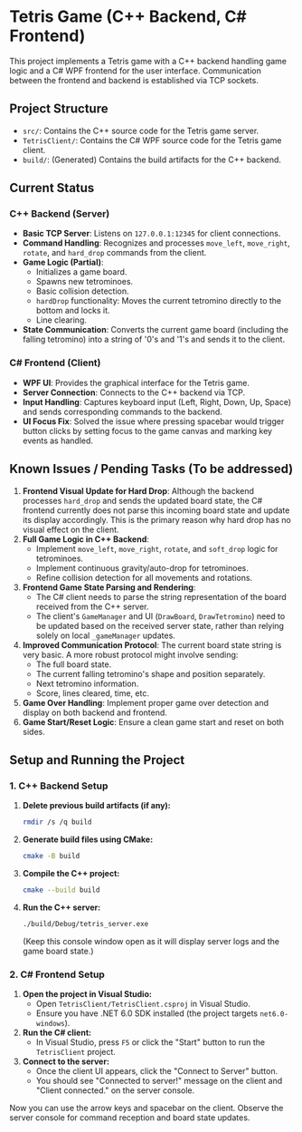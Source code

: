 # Tetris Game (C++ Backend, C# Frontend)

This project implements a Tetris game with a C++ backend handling game logic and a C# WPF frontend for the user interface. Communication between the frontend and backend is established via TCP sockets.

## Project Structure

*   `src/`: Contains the C++ source code for the Tetris game server.
*   `TetrisClient/`: Contains the C# WPF source code for the Tetris game client.
*   `build/`: (Generated) Contains the build artifacts for the C++ backend.

## Current Status

### C++ Backend (Server)
*   **Basic TCP Server**: Listens on `127.0.0.1:12345` for client connections.
*   **Command Handling**: Recognizes and processes `move_left`, `move_right`, `rotate`, and `hard_drop` commands from the client.
*   **Game Logic (Partial)**:
    *   Initializes a game board.
    *   Spawns new tetrominoes.
    *   Basic collision detection.
    *   `hardDrop` functionality: Moves the current tetromino directly to the bottom and locks it.
    *   Line clearing.
*   **State Communication**: Converts the current game board (including the falling tetromino) into a string of '0's and '1's and sends it to the client.

### C# Frontend (Client)
*   **WPF UI**: Provides the graphical interface for the Tetris game.
*   **Server Connection**: Connects to the C++ backend via TCP.
*   **Input Handling**: Captures keyboard input (Left, Right, Down, Up, Space) and sends corresponding commands to the backend.
*   **UI Focus Fix**: Solved the issue where pressing spacebar would trigger button clicks by setting focus to the game canvas and marking key events as handled.

## Known Issues / Pending Tasks (To be addressed)

1.  **Frontend Visual Update for Hard Drop**: Although the backend processes `hard_drop` and sends the updated board state, the C# frontend currently does not parse this incoming board state and update its display accordingly. This is the primary reason why hard drop has no visual effect on the client.
2.  **Full Game Logic in C++ Backend**:
    *   Implement `move_left`, `move_right`, `rotate`, and `soft_drop` logic for tetrominoes.
    *   Implement continuous gravity/auto-drop for tetrominoes.
    *   Refine collision detection for all movements and rotations.
3.  **Frontend Game State Parsing and Rendering**:
    *   The C# client needs to parse the string representation of the board received from the C++ server.
    *   The client's `GameManager` and UI (`DrawBoard`, `DrawTetromino`) need to be updated based on the received server state, rather than relying solely on local `_gameManager` updates.
4.  **Improved Communication Protocol**: The current board state string is very basic. A more robust protocol might involve sending:
    *   The full board state.
    *   The current falling tetromino's shape and position separately.
    *   Next tetromino information.
    *   Score, lines cleared, time, etc.
5.  **Game Over Handling**: Implement proper game over detection and display on both backend and frontend.
6.  **Game Start/Reset Logic**: Ensure a clean game start and reset on both sides.

## Setup and Running the Project

### 1. C++ Backend Setup

1.  **Delete previous build artifacts (if any):**
    ```bash
    rmdir /s /q build
    ```
2.  **Generate build files using CMake:**
    ```bash
    cmake -B build
    ```
3.  **Compile the C++ project:**
    ```bash
    cmake --build build
    ```
4.  **Run the C++ server:**
    ```bash
    ./build/Debug/tetris_server.exe
    ```
    (Keep this console window open as it will display server logs and the game board state.)

### 2. C# Frontend Setup

1.  **Open the project in Visual Studio:**
    *   Open `TetrisClient/TetrisClient.csproj` in Visual Studio.
    *   Ensure you have .NET 6.0 SDK installed (the project targets `net6.0-windows`).
2.  **Run the C# client:**
    *   In Visual Studio, press `F5` or click the "Start" button to run the `TetrisClient` project.
3.  **Connect to the server:**
    *   Once the client UI appears, click the "Connect to Server" button.
    *   You should see "Connected to server!" message on the client and "Client connected." on the server console.

Now you can use the arrow keys and spacebar on the client. Observe the server console for command reception and board state updates.
